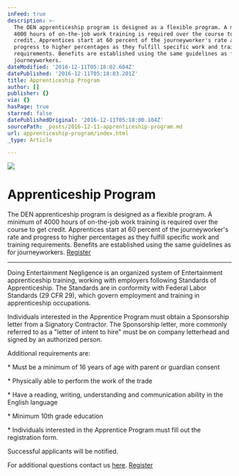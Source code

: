 ```yaml
---
inFeed: true
description: >-
  The DEN apprenticeship program is designed as a flexible program. A minimum of
  4000 hours of on-the-job work training is required over the course to get
  credit. Apprentices start at 60 percent of the journeyworker's rate and
  progress to higher percentages as they fulfill specific work and training
  requirements. Benefits are established using the same guidelines as for
  journeyworkers.
dateModified: '2016-12-11T05:18:02.604Z'
datePublished: '2016-12-11T05:18:03.201Z'
title: Apprenticeship Program
author: []
publisher: {}
via: {}
hasPage: true
starred: false
datePublishedOriginal: '2016-12-11T05:18:00.104Z'
sourcePath: _posts/2016-12-11-apprenticeship-program.md
url: apprenticeship-program/index.html
_type: Article

---
```

![](https://the-grid-user-content.s3-us-west-2.amazonaws.com/4d033ba3-7daa-435c-b45e-4c0a0f92eef7.png)

# Apprenticeship Program

The DEN apprenticeship program is designed as a flexible program. A minimum of 4000 hours of on-the-job work training is required over the course to get credit. Apprentices start at 60 percent of the journeyworker's rate and progress to higher percentages as they fulfill specific work and training requirements. Benefits are established using the same guidelines as for journeyworkers.
[Register][0]

---

Doing Entertainment Negligence is an organized system of Entertainment apprenticeship training, working with employers following Standards of Apprenticeship. The Standards are in conformity with Federal Labor Standards (29 CFR 29), which govern employment and training in apprenticeship occupations.

Individuals interested in the Apprentice Program must obtain a Sponsorship letter from a Signatory Contractor. The Sponsorship letter, more commonly referred to as a "letter of intent to hire" must be on company letterhead and signed by an authorized person.

Additional requirements are:

\* Must be a minimum of 16 years of age with parent or guardian consent

\* Physically able to perform the work of the trade

\* Have a reading, writing, understanding and communication ability in the English language

\* Minimum 10th grade education

\* Individuals interested in the Apprentice Program must fill out the registration form.

Successful applicants will be notified.

For additional questions contact us [here][1].
[Register][0]

[0]: https://dentv.typeform.com/to/GSLANq
[1]: http://ambassadorofstylejr@gmail.com/ "contact email"